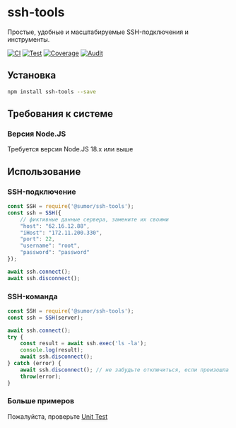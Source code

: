 # ssh-tools
Простые, удобные и масштабируемые SSH-подключения и инструменты.

[![CI](https://github.com/sumor-cloud/ssh-tools/actions/workflows/ci.yml/badge.svg)](https://github.com/sumor-cloud/ssh-tools/actions/workflows/ci.yml)
[![Test](https://github.com/sumor-cloud/ssh-tools/actions/workflows/ut.yml/badge.svg)](https://github.com/sumor-cloud/ssh-tools/actions/workflows/ut.yml)
[![Coverage](https://github.com/sumor-cloud/ssh-tools/actions/workflows/coverage.yml/badge.svg)](https://github.com/sumor-cloud/ssh-tools/actions/workflows/coverage.yml)
[![Audit](https://github.com/sumor-cloud/ssh-tools/actions/workflows/audit.yml/badge.svg)](https://github.com/sumor-cloud/ssh-tools/actions/workflows/audit.yml)

## Установка
```bash
npm install ssh-tools --save
```

## Требования к системе

### Версия Node.JS
Требуется версия Node.JS 18.x или выше

## Использование

### SSH-подключение
```javascript
const SSH = require('@sumor/ssh-tools');
const ssh = SSH({
    // фиктивные данные сервера, замените их своими
    "host": "62.16.12.88",
    "iHost": "172.11.200.330",
    "port": 22,
    "username": "root",
    "password": "password"
});

await ssh.connect();
await ssh.disconnect();
```

### SSH-команда
```javascript
const SSH = require('@sumor/ssh-tools');
const ssh = SSH(server);

await ssh.connect();
try {
    const result = await ssh.exec('ls -la');
    console.log(result);
    await ssh.disconnect();
} catch (error) {
    await ssh.disconnect(); // не забудьте отключиться, если произошла ошибка
    throw(error);
}
```

### Больше примеров
Пожалуйста, проверьте [Unit Test](https://github.com/sumor-cloud/ssh-tools/tree/main/test)